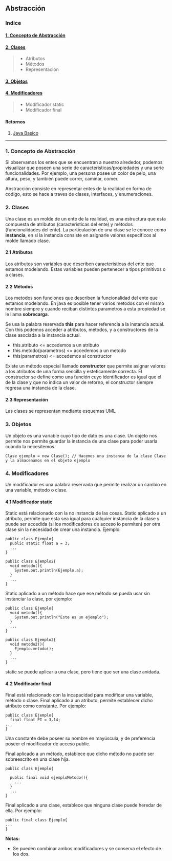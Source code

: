## Abstracción
### Indice

#### [1. Concepto de Abstracción]()

#### [2. Clases]()
>* Atributos
>* Métodos
>* Representación

#### [3. Objetos]()

#### [4. Modificadores]()
>* Modificador static
>* Modificador final


#### Retornos
1. [Java Basico](https://github.com/patoba/CursoJava/tree/master/Java%20Basico)
- - - -

### 1. Concepto de Abstracción
Si observamos los entes que se encuentran a nuestro alrededor, podemos visualizar que poseen una serie de caracteristicas/propiedades y una serie funcionalidades. Por ejemplo, una persona posee un color de pelo, una altura, peso, y también puede correr, caminar, comer. 

Abstracción consiste en representar entes de la realidad en forma de codigo, esto se hace a traves de clases, interfaces, y enumeraciones. 

### 2. Clases
Una clase es un molde de un ente de la realidad, es una estructura que esta compuesta de atributos (caracteristicas del ente) y métodos (funcionalidades del ente). La particulación de una clase se le conoce como **instancia**, en si la instancia consiste en asignarle valores especificos al molde llamado clase. 

#### 2.1 Atributos 
Los atributos son variables que describen caracteristicas del ente que estamos modelando. Estas variables pueden pertenecer a tipos primitivos o a clases.

#### 2.2 Métodos
Los metodos son funciones que describen la funcionalidad del ente que estamos modelando. En java es posible tener varios metodos con el mismo nombre siempre y cuando reciban distintos parametros a esta propiedad se le llama **sobrecarga**. 

Se usa la palabra reservada **this** para hacer referencia a la instancia actual. Con this podemos acceder a atributos, métodos, y a constructores de la clase asociada a la instancia actual.
* this.atributo   <= accedemos a un atributo
* this.metodo(parametros)  <= accedemos a un metodo
* this(parametros)  <= accedemos al constructor

Existe un método especial llamado **constructor** que permite asignar valores a los atributos de una forma sencilla y esteticamente correcta. El constructor se define como una función cuyo identificador es igual que el de la clase y que no indica un valor de retorno, el constructor siempre regresa una instancia de la clase.

#### 2.3 Representación
Las clases se representan mediante esquemas UML

### 3. Objetos
Un objeto es una variable cuyo tipo de dato es una clase. Un objeto nos permite nos permite guardar la instancia de una clase para poder usarla cuando la necesitemos.

```
Clase ejemplo = new Clase(); // Hacemos una instanca de la clase Clase y la almacenamos en el objeto ejemplo
```

### 4. Modificadores
Un modificador es una palabra reservada que permite realizar un cambio en una variable, método o clase.

#### 4.1 Modificador static
Static está relacionado con la no instancia de las cosas. Static aplicado a un atributo, permite que esta sea igual para cualquier instancia de la clase y puede ser accedida (si los modificadores de acceso lo permiten) por otra clase sin la necesidad de crear una instancia. Ejemplo:

```
public class Ejemplo{
  public static float a = 3;
  ...
}

public class Ejemplo2{
  void metodo(){
    System.out.println(Ejemplo.a);
  }
  ...
}
```

Static aplicado a un método hace que ese método se pueda usar sin instanciar la clase, por ejemplo:


```
public class Ejemplo{
  void metodo(){
    System.out.println("Este es un ejemplo");
  }
  ...
}

public class Ejemplo2{
  void metodo2(){
    Ejemplo.metodo();
  }
  ...
}
```

static se puede aplicar a una clase, pero tiene que ser una clase anidada.


#### 4.2 Modificador final
Final está relacionado con la incapacidad para modificar una variable, método o clase.  Final aplicado a un atributo, permite establecer dicho atributo como constante. Por ejemplo:

```
public class Ejemplo{
  final float PI = 3.14;
...
}
```

Una constante debe poseer su nombre en mayúscula, y de preferencia poseer el modificador de acceso public.

Final aplicado a un método, establece que dicho método no puede ser sobreescrito en una clase hija.

```
public class Ejemplo{

  public final void ejemploMetodo(){
    ...
  }
  ...
}
```

Final aplicado a una clase, establece que ninguna clase puede heredar de ella. Por ejemplo:

```
public final class Ejemplo{
...
}
```

**Notas:**
* Se pueden combinar ambos modificadores y se conserva el efecto de los dos.






